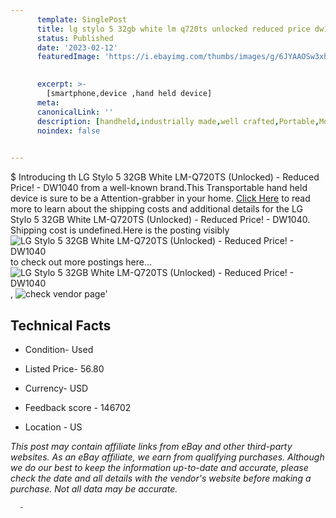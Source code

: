 ```yaml
---
      template: SinglePost
      title: lg stylo 5 32gb white lm q720ts unlocked reduced price dw1040
      status: Published
      date: '2023-02-12'
      featuredImage: 'https://i.ebayimg.com/thumbs/images/g/6JYAAOSw3xhj2ZeF/s-l225.jpg'
       

      excerpt: >-
        [smartphone,device ,hand held device]
      meta:
      canonicalLink: ''
      description: [handheld,industrially made,well crafted,Portable,Mobile,Compact,Convenient,Lightweight,Maneuverable,Man-portable,Miniature,Carriable,Hand-held,Light,Holdable,Transportable,Mobile device,Pocket-sized,On-the-go,Wireless,Cordless,Compact size,Convenient size, smartphone,device ,hand held device]
      noindex: false
      

---
```

$
      Introducing th LG Stylo 5 32GB White LM-Q720TS (Unlocked) - Reduced Price! - DW1040 from a well-known brand.This Transportable hand held device is sure to be a Attention-grabber in your home. [Click Here](https://www.ebay.com/itm/304788610506?hash=item46f6d11dca%3Ag%3A6JYAAOSw3xhj2ZeF&mkevt=1&mkcid=1&mkrid=711-53200-19255-0&campid=%253CePNCampaignId%253E&customid=%253CreferenceId%253E&toolid=10049) to read more to learn about the shipping costs and additional details for the LG Stylo 5 32GB White LM-Q720TS (Unlocked) - Reduced Price! - DW1040. Shipping cost is undefined.Here is the posting visibly ![LG Stylo 5 32GB White LM-Q720TS (Unlocked) - Reduced Price! - DW1040](https://i.ebayimg.com/thumbs/images/g/6JYAAOSw3xhj2ZeF/s-l225.jpg) to check out more postings here... ![LG Stylo 5 32GB White LM-Q720TS (Unlocked) - Reduced Price! - DW1040](https://i.ebayimg.com/images/g/6JYAAOSw3xhj2ZeF/s-l1600.jpg), ![check vendor page](https://origin-galleryplus.ebayimg.com/ws/web/304788610506_2_0_1/225x225.jpg,https://origin-galleryplus.ebayimg.com/ws/web/304788610506_3_0_1/225x225.jpg,https://origin-galleryplus.ebayimg.com/ws/web/304788610506_4_0_1/225x225.jpg,https://origin-galleryplus.ebayimg.com/ws/web/304788610506_5_0_1/225x225.jpg,https://origin-galleryplus.ebayimg.com/ws/web/304788610506_6_0_1/225x225.jpg,https://origin-galleryplus.ebayimg.com/ws/web/304788610506_7_0_1/225x225.jpg)'

      

 ## Technical Facts 



     
      

 - Condition- Used 


      

 - Listed Price- 56.80 


      

 - Currency- USD 


      

 - Feedback score - 146702 


      

 - Location - US 


      
      

 *_This post may contain affiliate links from eBay and other third-party websites. As an eBay affiliate, we earn from qualifying purchases. Although we do our best to keep the information up-to-date and accurate, please check the date and all details with the vendor's website before making a purchase. Not all data may be accurate._*




      -
